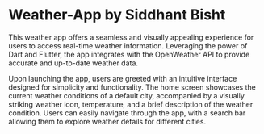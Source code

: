 # Weather-App by Siddhant Bisht

This weather app offers a seamless and visually appealing experience for users to access real-time weather information. Leveraging the power of Dart and Flutter, the app integrates with the OpenWeather API to provide accurate and up-to-date weather data.

Upon launching the app, users are greeted with an intuitive interface designed for simplicity and functionality. The home screen showcases the current weather conditions of a default city, accompanied by a visually striking weather icon, temperature, and a brief description of the weather condition. Users can easily navigate through the app, with a search bar allowing them to explore weather details for different cities.
